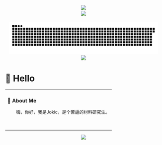 <div align="center">

  <!-- dynamic typing effect 动态打字效果 -->
  <div>
    <a href>
      <img src="https://readme-typing-svg.demolab.com?font=Fira+Code&pause=1000&width=435&lines=console.log(%22Hello%2C%20World%22);祝您今天愉快!&center=true&size=27" />
    </a>
  </div>

  <!-- knock code pictures 敲代码的图片 -->
  <picture>
    <source media="(prefers-color-scheme: dark)" srcset="https://cdn.jsdelivr.net/gh/CandyDream6/jsdelivr/github/gif/coding.gif" />
    <source media="(prefers-color-scheme: light)" srcset="https://cdn.jsdelivr.net/gh/CandyDream6/jsdelivr/github/image/developer.svg" height="225px" />
    <img src="https://cdn.jsdelivr.net/gh/CandyDream6/jsdelivr/github/gif/coding.gif" />
  </picture>

  <!-- for beauty 留个空行好看点 -->
  <div>&nbsp;</div>

  <!-- snake 贪吃蛇代码 -->
  <div align="center">
    <picture>
      <source media="(prefers-color-scheme: dark)" srcset="https://github.com/Jokicy/Jokicy/blob/output/github-snake-dark.svg" />
      <source media="(prefers-color-scheme: light)" srcset="https://github.com/Jokicy/Jokicy/blob/output/github-snake.svg" />
      <img alt="github-snake" src="github-snake.svg" width="95%" />
    </picture>
  </div>
  
  <!-- Tech Stack -->
  <div align="center">
    <img src="https://skillicons.dev/icons?i=github,py,html,matlab,autocad,ai,pr,ps,notion,cloudflare"/> </br>
  </div>
</div>


<!-- ########################################## 分割 ########################################## -->
#  🙋 Hello
<div>
  <table>
  <tr><td>
  
  ### 🤺 About Me
  
  <img align="right" width="88"/>
  
  <p>&emsp;&emsp;嗨，你好，我是Jokic，是个苦逼的材料研究生。</p>
  <p>&emsp;&emsp;<strong>                                                                                                                </strong></p>
  
  </td></tr>
  </table>
</div>


<!-- ########################################## 分割 ########################################## -->
<div align="center">
  <img width="200%" src="https://cdn.jsdelivr.net/gh/CandyDream6/jsdelivr/github/gif/hr.gif" />
  
</div>

